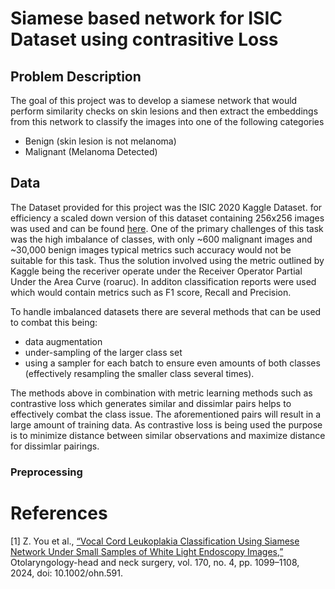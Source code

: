 # Siamese based network for ISIC Dataset using contrasitive Loss

## Problem Description
The goal of this project was to develop a siamese network that would perform similarity checks on skin lesions and then extract the embeddings from this network to classify the images into one of the following categories

- Benign (skin lesion is not melanoma)
- Malignant (Melanoma Detected)

## Data
The Dataset provided for this project was the ISIC 2020 Kaggle Dataset. for efficiency a scaled down version of this dataset containing 256x256 images was used and can be found [here](https://www.kaggle.com/datasets/nischaydnk/isic-2020-jpg-256x256-resized/data). One of the primary challenges of this task was the high imbalance of classes, with only ~600 malignant images and ~30,000 benign images typical metrics such accuracy would not be suitable for this task. Thus the solution involved using the metric outlined by Kaggle being the receriver operate under the Receiver Operator Partial Under the Area Curve (roaruc). In additon classification reports were used which would contain metrics such as F1 score, Recall and Precision.

To handle imbalanced datasets there are several methods that can be used to combat this being: 
- data augmentation 
- under-sampling of the larger class set 
- using a sampler for each batch to ensure even amounts of both classes (effectively resampling the smaller class several times). 

The methods above in combination with metric learning methods such as contrastive loss which generates similar and dissimlar pairs helps to effectively combat the class issue. The aforementioned pairs will result in a large amount of training data. As contrastive loss is being used the purpose is to minimize distance between similar observations and maximize distance for dissimlar pairings.


### Preprocessing



# References

[1]
Z. You et al., [“Vocal Cord Leukoplakia Classification Using Siamese Network Under Small Samples of White Light Endoscopy Images,”](https://aao-hnsfjournals.onlinelibrary.wiley.com/doi/abs/10.1002/ohn.591) Otolaryngology-head and neck surgery, vol. 170, no. 4, pp. 1099–1108, 2024, doi: 10.1002/ohn.591.

